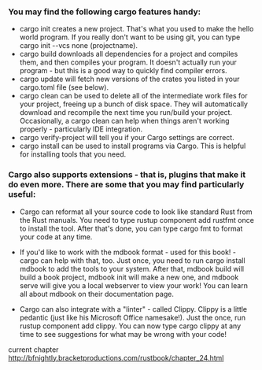 ### You may find the following cargo features handy:

* cargo init creates a new project. That's what you used to make the hello world program. If you really don't want to be using git, you can type cargo init --vcs none (projectname).
* cargo build downloads all dependencies for a project and compiles them, and then compiles your program. It doesn't actually run your program - but this is a good way to quickly find compiler errors.
* cargo update will fetch new versions of the crates you listed in your cargo.toml file (see below).
* cargo clean can be used to delete all of the intermediate work files for your project, freeing up a bunch of disk space. They will automatically download and recompile the next time you run/build your project. Occasionally, a cargo clean can help when things aren't working properly - particularly IDE integration.
* cargo verify-project will tell you if your Cargo settings are correct.
* cargo install can be used to install programs via Cargo. This is helpful for installing tools that you need.


### Cargo also supports extensions - that is, plugins that make it do even more. There are some that you may find particularly useful:

* Cargo can reformat all your source code to look like standard Rust from the Rust manuals. You need to type rustup component add rustfmt once to install the tool. After that's done, you can type cargo fmt to format your code at any time.

* If you'd like to work with the mdbook format - used for this book! - cargo can help with that, too. Just once, you need to run cargo install mdbook to add the tools to your system. After that, mdbook build will build a book project, mdbook init will make a new one, and mdbook serve will give you a local webserver to view your work! You can learn all about mdbook on their documentation page.
* Cargo can also integrate with a "linter" - called Clippy. Clippy is a little pedantic (just like his Microsoft Office namesake!). Just the once, run rustup component add clippy. You can now type cargo clippy at any time to see suggestions for what may be wrong with your code!



current chapter http://bfnightly.bracketproductions.com/rustbook/chapter_24.html